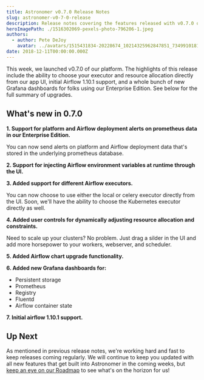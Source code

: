 ```yaml
---
title: Astronomer v0.7.0 Release Notes
slug: astronomer-v0-7-0-release
description: Release notes covering the features released with v0.7.0 of the Astronomer platform.
heroImagePath: ./1516302069-pexels-photo-796206-1.jpeg
authors:
  - author: Pete DeJoy
    avatar: ../avatars/1515431834-20228674_10214325962847851_7349910181572716984_n.jpg
date: 2018-12-11T00:00:00.000Z
---
```


This week, we launched v0.7.0 of our platform. The highlights of this release include the ability to choose your executor and resource allocation directly from our app UI, initial Airflow 1.10.1 support, and a whole bunch of new Grafana dashboards for folks using our Enterprise Edition. See below for the full summary of upgrades. 


## What's new in 0.7.0

**1. Support for platform and Airflow deployment alerts on prometheus data in our Enterprise Edition.** 

You can now send alerts on platform and Airflow deployment data that's stored in the underlying prometheus database.

**2. Support for injecting Airflow environment variables at runtime through the UI.**
 
**3. Added support for different Airflow executors.**

You can now choose to use either the local or celery executor directly from the UI. Soon, we'll have the ability to choose the Kubernetes executor directly as well.

**4. Added user controls for dynamically adjusting resource allocation and constraints.**

Need to scale up your clusters? No problem. Just drag a silder in the UI and add more horsepower to your workers, webserver, and scheduler. 

**5. Added Airflow chart upgrade functionality.**

**6. Added new Grafana dashboards for:**
* Persistent storage
* Prometheus
* Registry
* Fluentd
* Airflow container state

**7. Initial airflow 1.10.1 support.**

## Up Next

As mentioned in previous release notes, we're working hard and fast to keep releases coming regularly. We will continue to keep you updated with all new features that get built into Astronomer in the coming weeks, but [keep an eye on our Roadmap](https://www.astronomer.io/docs/roadmap/) to see what's on the horizon for us!